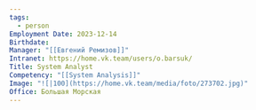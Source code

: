 ```yaml
---
tags:
  - person
Employment Date: 2023-12-14
Birthdate: 
Manager: "[[Евгений Ремизов]]"
Intranet: https://home.vk.team/users/o.barsuk/
Title: System Analyst
Competency: "[[System Analysis]]"
Image: "![|100](https://home.vk.team/media/foto/273702.jpg)"
Office: Большая Морская
---
```

